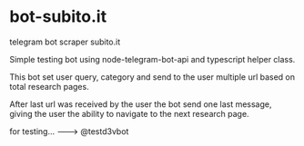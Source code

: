 # bot-subito.it
telegram bot scraper subito.it 

Simple testing bot using node-telegram-bot-api and typescript helper class.

This bot set user query, category and send to the user multiple url based on total research pages.

After last url was received by the user the bot send one last message, giving the user the ability to navigate to the next research page.

for testing... ---> @testd3vbot

